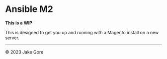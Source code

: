 # Ansible M2

**This is a WIP**

This is designed to get you up and running with a Magento install on a new server.

---

&copy; 2023 Jake Gore
